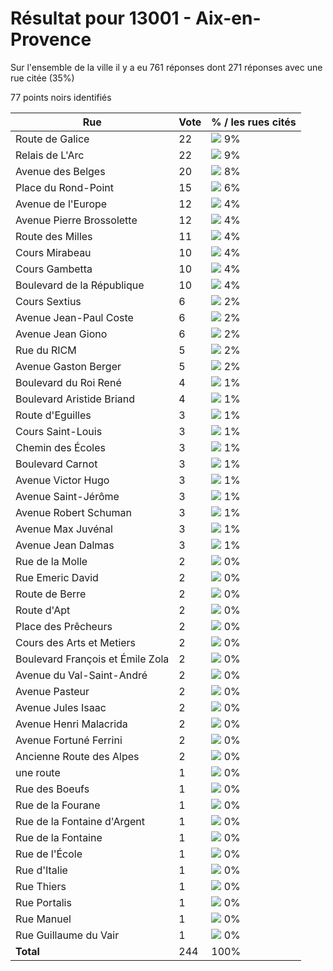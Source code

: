 # Résultat pour 13001 - Aix-en-Provence

Sur l'ensemble de la ville il y a eu 761 réponses dont 271 réponses avec une rue citée (35%)

77 points noirs identifiés

| Rue | Vote | % / les rues cités|
|-----|------|-------------------|
| Route de Galice | 22 | <img src="../../img/bar_9.gif" />&nbsp;9%|
| Relais de L'Arc | 22 | <img src="../../img/bar_9.gif" />&nbsp;9%|
| Avenue des Belges | 20 | <img src="../../img/bar_8.gif" />&nbsp;8%|
| Place du Rond-Point | 15 | <img src="../../img/bar_6.gif" />&nbsp;6%|
| Avenue de l'Europe | 12 | <img src="../../img/bar_4.gif" />&nbsp;4%|
| Avenue Pierre Brossolette | 12 | <img src="../../img/bar_4.gif" />&nbsp;4%|
| Route des Milles | 11 | <img src="../../img/bar_4.gif" />&nbsp;4%|
| Cours Mirabeau | 10 | <img src="../../img/bar_4.gif" />&nbsp;4%|
| Cours Gambetta | 10 | <img src="../../img/bar_4.gif" />&nbsp;4%|
| Boulevard de la République | 10 | <img src="../../img/bar_4.gif" />&nbsp;4%|
| Cours Sextius | 6 | <img src="../../img/bar_2.gif" />&nbsp;2%|
| Avenue Jean-Paul Coste | 6 | <img src="../../img/bar_2.gif" />&nbsp;2%|
| Avenue Jean Giono | 6 | <img src="../../img/bar_2.gif" />&nbsp;2%|
| Rue du RICM | 5 | <img src="../../img/bar_2.gif" />&nbsp;2%|
| Avenue Gaston Berger | 5 | <img src="../../img/bar_2.gif" />&nbsp;2%|
| Boulevard du Roi René | 4 | <img src="../../img/bar_1.gif" />&nbsp;1%|
| Boulevard Aristide Briand | 4 | <img src="../../img/bar_1.gif" />&nbsp;1%|
| Route d'Eguilles | 3 | <img src="../../img/bar_1.gif" />&nbsp;1%|
| Cours Saint-Louis | 3 | <img src="../../img/bar_1.gif" />&nbsp;1%|
| Chemin des Écoles | 3 | <img src="../../img/bar_1.gif" />&nbsp;1%|
| Boulevard Carnot | 3 | <img src="../../img/bar_1.gif" />&nbsp;1%|
| Avenue Victor Hugo | 3 | <img src="../../img/bar_1.gif" />&nbsp;1%|
| Avenue Saint-Jérôme | 3 | <img src="../../img/bar_1.gif" />&nbsp;1%|
| Avenue Robert Schuman | 3 | <img src="../../img/bar_1.gif" />&nbsp;1%|
| Avenue Max Juvénal | 3 | <img src="../../img/bar_1.gif" />&nbsp;1%|
| Avenue Jean Dalmas | 3 | <img src="../../img/bar_1.gif" />&nbsp;1%|
| Rue de la Molle | 2 | <img src="../../img/bar_0.gif" />&nbsp;0%|
| Rue Emeric David | 2 | <img src="../../img/bar_0.gif" />&nbsp;0%|
| Route de Berre | 2 | <img src="../../img/bar_0.gif" />&nbsp;0%|
| Route d'Apt | 2 | <img src="../../img/bar_0.gif" />&nbsp;0%|
| Place des Prêcheurs | 2 | <img src="../../img/bar_0.gif" />&nbsp;0%|
| Cours des Arts et Metiers | 2 | <img src="../../img/bar_0.gif" />&nbsp;0%|
| Boulevard François et Émile Zola | 2 | <img src="../../img/bar_0.gif" />&nbsp;0%|
| Avenue du Val-Saint-André | 2 | <img src="../../img/bar_0.gif" />&nbsp;0%|
| Avenue Pasteur | 2 | <img src="../../img/bar_0.gif" />&nbsp;0%|
| Avenue Jules Isaac | 2 | <img src="../../img/bar_0.gif" />&nbsp;0%|
| Avenue Henri Malacrida | 2 | <img src="../../img/bar_0.gif" />&nbsp;0%|
| Avenue Fortuné Ferrini | 2 | <img src="../../img/bar_0.gif" />&nbsp;0%|
| Ancienne Route des Alpes | 2 | <img src="../../img/bar_0.gif" />&nbsp;0%|
| une route | 1 | <img src="../../img/bar_0.gif" />&nbsp;0%|
| Rue des Boeufs | 1 | <img src="../../img/bar_0.gif" />&nbsp;0%|
| Rue de la Fourane | 1 | <img src="../../img/bar_0.gif" />&nbsp;0%|
| Rue de la Fontaine d'Argent | 1 | <img src="../../img/bar_0.gif" />&nbsp;0%|
| Rue de la Fontaine | 1 | <img src="../../img/bar_0.gif" />&nbsp;0%|
| Rue de l'École | 1 | <img src="../../img/bar_0.gif" />&nbsp;0%|
| Rue d'Italie | 1 | <img src="../../img/bar_0.gif" />&nbsp;0%|
| Rue Thiers | 1 | <img src="../../img/bar_0.gif" />&nbsp;0%|
| Rue Portalis | 1 | <img src="../../img/bar_0.gif" />&nbsp;0%|
| Rue Manuel | 1 | <img src="../../img/bar_0.gif" />&nbsp;0%|
| Rue Guillaume du Vair | 1 | <img src="../../img/bar_0.gif" />&nbsp;0%|
| **Total** | 244 | 100%|
